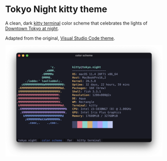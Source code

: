 # Tokyo Night kitty theme

A clean, dark [kitty terminal](https://sw.kovidgoyal.net/kitty/) color scheme that celebrates the lights of [Downtown Tokyo at night](https://www.google.com/search?q=tokyo+night&newwindow=1&sxsrf=ACYBGNRiOGCstG_Xohb8CgG5UGwBRpMIQg:1571032079139&source=lnms&tbm=isch&sa=X&ved=0ahUKEwiayIfIhpvlAhUGmuAKHbfRDaIQ_AUIEigB&biw=1280&bih=666&dpr=2).

Adapted from the original, [Visual Studio Code theme](https://github.com/enkia/tokyo-night-vscode-theme).

![tokyo-night-kitty-theme](./screenshot.png)
